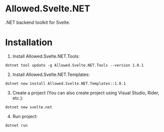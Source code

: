 # Allowed.Svelte.NET
.NET backend toolkit for Svelte.

# Installation
1. Install Allowed.Svelte.NET.Tools:
```
dotnet tool update -g Allowed.Svelte.NET.Tools --version 1.0.1
```
2. Install Allowed.Svelte.NET.Templates:
```
dotnet new install Allowed.Svelte.NET.Templates::1.0.1
```
3. Create a project (You can also create project using Visual Studio, Rider, etc.):
```
dotnet new svelte.net
```
4. Run project:
```
dotnet run
```